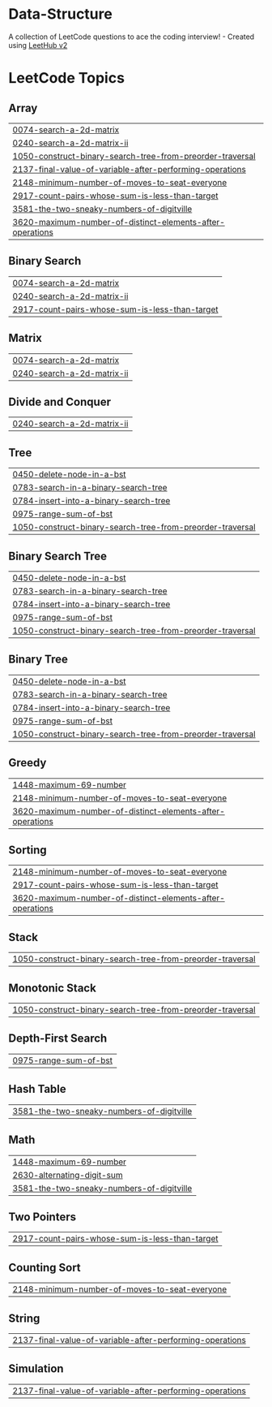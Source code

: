 # Data-Structure
A collection of LeetCode questions to ace the coding interview! - Created using [LeetHub v2](https://github.com/arunbhardwaj/LeetHub-2.0)

<!---LeetCode Topics Start-->
# LeetCode Topics
## Array
|  |
| ------- |
| [0074-search-a-2d-matrix](https://github.com/Ansh0206/Data-Structure/tree/master/0074-search-a-2d-matrix) |
| [0240-search-a-2d-matrix-ii](https://github.com/Ansh0206/Data-Structure/tree/master/0240-search-a-2d-matrix-ii) |
| [1050-construct-binary-search-tree-from-preorder-traversal](https://github.com/Ansh0206/Data-Structure/tree/master/1050-construct-binary-search-tree-from-preorder-traversal) |
| [2137-final-value-of-variable-after-performing-operations](https://github.com/Ansh0206/Data-Structure/tree/master/2137-final-value-of-variable-after-performing-operations) |
| [2148-minimum-number-of-moves-to-seat-everyone](https://github.com/Ansh0206/Data-Structure/tree/master/2148-minimum-number-of-moves-to-seat-everyone) |
| [2917-count-pairs-whose-sum-is-less-than-target](https://github.com/Ansh0206/Data-Structure/tree/master/2917-count-pairs-whose-sum-is-less-than-target) |
| [3581-the-two-sneaky-numbers-of-digitville](https://github.com/Ansh0206/Data-Structure/tree/master/3581-the-two-sneaky-numbers-of-digitville) |
| [3620-maximum-number-of-distinct-elements-after-operations](https://github.com/Ansh0206/Data-Structure/tree/master/3620-maximum-number-of-distinct-elements-after-operations) |
## Binary Search
|  |
| ------- |
| [0074-search-a-2d-matrix](https://github.com/Ansh0206/Data-Structure/tree/master/0074-search-a-2d-matrix) |
| [0240-search-a-2d-matrix-ii](https://github.com/Ansh0206/Data-Structure/tree/master/0240-search-a-2d-matrix-ii) |
| [2917-count-pairs-whose-sum-is-less-than-target](https://github.com/Ansh0206/Data-Structure/tree/master/2917-count-pairs-whose-sum-is-less-than-target) |
## Matrix
|  |
| ------- |
| [0074-search-a-2d-matrix](https://github.com/Ansh0206/Data-Structure/tree/master/0074-search-a-2d-matrix) |
| [0240-search-a-2d-matrix-ii](https://github.com/Ansh0206/Data-Structure/tree/master/0240-search-a-2d-matrix-ii) |
## Divide and Conquer
|  |
| ------- |
| [0240-search-a-2d-matrix-ii](https://github.com/Ansh0206/Data-Structure/tree/master/0240-search-a-2d-matrix-ii) |
## Tree
|  |
| ------- |
| [0450-delete-node-in-a-bst](https://github.com/Ansh0206/Data-Structure/tree/master/0450-delete-node-in-a-bst) |
| [0783-search-in-a-binary-search-tree](https://github.com/Ansh0206/Data-Structure/tree/master/0783-search-in-a-binary-search-tree) |
| [0784-insert-into-a-binary-search-tree](https://github.com/Ansh0206/Data-Structure/tree/master/0784-insert-into-a-binary-search-tree) |
| [0975-range-sum-of-bst](https://github.com/Ansh0206/Data-Structure/tree/master/0975-range-sum-of-bst) |
| [1050-construct-binary-search-tree-from-preorder-traversal](https://github.com/Ansh0206/Data-Structure/tree/master/1050-construct-binary-search-tree-from-preorder-traversal) |
## Binary Search Tree
|  |
| ------- |
| [0450-delete-node-in-a-bst](https://github.com/Ansh0206/Data-Structure/tree/master/0450-delete-node-in-a-bst) |
| [0783-search-in-a-binary-search-tree](https://github.com/Ansh0206/Data-Structure/tree/master/0783-search-in-a-binary-search-tree) |
| [0784-insert-into-a-binary-search-tree](https://github.com/Ansh0206/Data-Structure/tree/master/0784-insert-into-a-binary-search-tree) |
| [0975-range-sum-of-bst](https://github.com/Ansh0206/Data-Structure/tree/master/0975-range-sum-of-bst) |
| [1050-construct-binary-search-tree-from-preorder-traversal](https://github.com/Ansh0206/Data-Structure/tree/master/1050-construct-binary-search-tree-from-preorder-traversal) |
## Binary Tree
|  |
| ------- |
| [0450-delete-node-in-a-bst](https://github.com/Ansh0206/Data-Structure/tree/master/0450-delete-node-in-a-bst) |
| [0783-search-in-a-binary-search-tree](https://github.com/Ansh0206/Data-Structure/tree/master/0783-search-in-a-binary-search-tree) |
| [0784-insert-into-a-binary-search-tree](https://github.com/Ansh0206/Data-Structure/tree/master/0784-insert-into-a-binary-search-tree) |
| [0975-range-sum-of-bst](https://github.com/Ansh0206/Data-Structure/tree/master/0975-range-sum-of-bst) |
| [1050-construct-binary-search-tree-from-preorder-traversal](https://github.com/Ansh0206/Data-Structure/tree/master/1050-construct-binary-search-tree-from-preorder-traversal) |
## Greedy
|  |
| ------- |
| [1448-maximum-69-number](https://github.com/Ansh0206/Data-Structure/tree/master/1448-maximum-69-number) |
| [2148-minimum-number-of-moves-to-seat-everyone](https://github.com/Ansh0206/Data-Structure/tree/master/2148-minimum-number-of-moves-to-seat-everyone) |
| [3620-maximum-number-of-distinct-elements-after-operations](https://github.com/Ansh0206/Data-Structure/tree/master/3620-maximum-number-of-distinct-elements-after-operations) |
## Sorting
|  |
| ------- |
| [2148-minimum-number-of-moves-to-seat-everyone](https://github.com/Ansh0206/Data-Structure/tree/master/2148-minimum-number-of-moves-to-seat-everyone) |
| [2917-count-pairs-whose-sum-is-less-than-target](https://github.com/Ansh0206/Data-Structure/tree/master/2917-count-pairs-whose-sum-is-less-than-target) |
| [3620-maximum-number-of-distinct-elements-after-operations](https://github.com/Ansh0206/Data-Structure/tree/master/3620-maximum-number-of-distinct-elements-after-operations) |
## Stack
|  |
| ------- |
| [1050-construct-binary-search-tree-from-preorder-traversal](https://github.com/Ansh0206/Data-Structure/tree/master/1050-construct-binary-search-tree-from-preorder-traversal) |
## Monotonic Stack
|  |
| ------- |
| [1050-construct-binary-search-tree-from-preorder-traversal](https://github.com/Ansh0206/Data-Structure/tree/master/1050-construct-binary-search-tree-from-preorder-traversal) |
## Depth-First Search
|  |
| ------- |
| [0975-range-sum-of-bst](https://github.com/Ansh0206/Data-Structure/tree/master/0975-range-sum-of-bst) |
## Hash Table
|  |
| ------- |
| [3581-the-two-sneaky-numbers-of-digitville](https://github.com/Ansh0206/Data-Structure/tree/master/3581-the-two-sneaky-numbers-of-digitville) |
## Math
|  |
| ------- |
| [1448-maximum-69-number](https://github.com/Ansh0206/Data-Structure/tree/master/1448-maximum-69-number) |
| [2630-alternating-digit-sum](https://github.com/Ansh0206/Data-Structure/tree/master/2630-alternating-digit-sum) |
| [3581-the-two-sneaky-numbers-of-digitville](https://github.com/Ansh0206/Data-Structure/tree/master/3581-the-two-sneaky-numbers-of-digitville) |
## Two Pointers
|  |
| ------- |
| [2917-count-pairs-whose-sum-is-less-than-target](https://github.com/Ansh0206/Data-Structure/tree/master/2917-count-pairs-whose-sum-is-less-than-target) |
## Counting Sort
|  |
| ------- |
| [2148-minimum-number-of-moves-to-seat-everyone](https://github.com/Ansh0206/Data-Structure/tree/master/2148-minimum-number-of-moves-to-seat-everyone) |
## String
|  |
| ------- |
| [2137-final-value-of-variable-after-performing-operations](https://github.com/Ansh0206/Data-Structure/tree/master/2137-final-value-of-variable-after-performing-operations) |
## Simulation
|  |
| ------- |
| [2137-final-value-of-variable-after-performing-operations](https://github.com/Ansh0206/Data-Structure/tree/master/2137-final-value-of-variable-after-performing-operations) |
<!---LeetCode Topics End-->